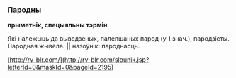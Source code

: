 ### Пародны
**прыметнік, спецыяльны тэрмін**

Які належыць да выведзеных, палепшаных парод (у 1 знач.), пародзісты. Пародная жывёла. || назоўнік: пароднасць.

<a rel="author">[http://rv-blr.com/](http://rv-blr.com/slounik.jsp?letterId=0&maskId=0&pageId=2195)</a>
